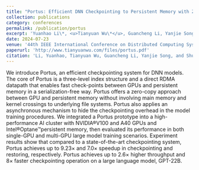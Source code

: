 ```yaml
---
title: "Portus: Efficient DNN Checkpointing to Persistent Memory with Zero-Copy"
collection: publications
category: conferences
permalink: /publication/portus
excerpt: 'Yuanhao Li\*, <u>Tianyuan Wu\*</u>, Guancheng Li, Yanjie Song, Shu Yin (\* Equal contribution).'
date: 2024-07-23
venue: '44th IEEE International Conference on Distributed Computing Systems (ICDCS'24)'
paperurl: 'http://www.tianyuanwu.com/files/portus.pdf'
citation: 'Li, Yuanhao, Tianyuan Wu, Guancheng Li, Yanjie Song, and Shu Yin. "Portus: Efficient DNN Checkpointing to Persistent Memory with Zero-Copy." In 2024 IEEE 44th International Conference on Distributed Computing Systems (ICDCS), pp. 59-70. IEEE, 2024.'
---
```


We introduce Portus, an efficient checkpointing system for DNN models. The core of Portus is a three-level index structure and a direct RDMA datapath that enables fast check-points between GPUs and persistent memory in a serialization-free way. Portus offers a zero-copy approach between GPU and persistent memory without involving main memory and kernel crossings to underlying file systems. Portus also applies an asynchronous mechanism to hide the checkpointing overhead in the model training procedures. We integrated a Portus prototype into a high-performance AI cluster with NVIDIA®V100 and A40 GPUs and Intel®Optane™persistent memory, then evaluated its performance in both single-GPU and multi-GPU large model training scenarios. Experiment results show that compared to a state-of-the-art checkpointing system, Portus achieves up to 9.23× and 7.0× speedup in checkpointing and restoring, respectively. Portus achieves up to 2.6× higher throughput and 8× faster checkpointing operation on a large language model, GPT-22B.